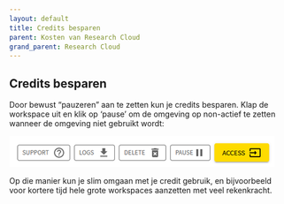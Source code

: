 ```yaml
---
layout: default
title: Credits besparen
parent: Kosten van Research Cloud
grand_parent: Research Cloud
---
```


## Credits besparen
Door bewust “pauzeren” aan te zetten kun je credits besparen. Klap de workspace uit en klik op ‘pause’ om de omgeving op non-actief te zetten wanneer de omgeving niet gebruikt wordt:
 
![](/assets/how-workspace-7.png)

Op die manier kun je slim omgaan met je credit gebruik, en bijvoorbeeld voor kortere tijd hele grote workspaces aanzetten met veel rekenkracht.
